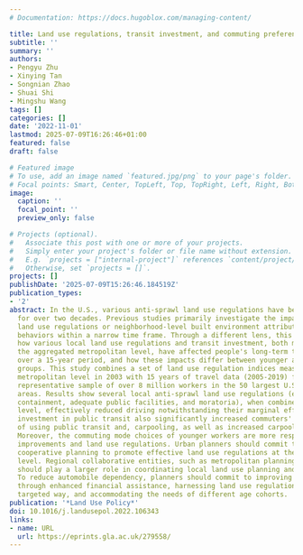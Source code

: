 ```yaml
---
# Documentation: https://docs.hugoblox.com/managing-content/

title: Land use regulations, transit investment, and commuting preferences
subtitle: ''
summary: ''
authors:
- Pengyu Zhu
- Xinying Tan
- Songnian Zhao
- Shuai Shi
- Mingshu Wang
tags: []
categories: []
date: '2022-11-01'
lastmod: 2025-07-09T16:26:46+01:00
featured: false
draft: false

# Featured image
# To use, add an image named `featured.jpg/png` to your page's folder.
# Focal points: Smart, Center, TopLeft, Top, TopRight, Left, Right, BottomLeft, Bottom, BottomRight.
image:
  caption: ''
  focal_point: ''
  preview_only: false

# Projects (optional).
#   Associate this post with one or more of your projects.
#   Simply enter your project's folder or file name without extension.
#   E.g. `projects = ["internal-project"]` references `content/project/deep-learning/index.md`.
#   Otherwise, set `projects = []`.
projects: []
publishDate: '2025-07-09T15:26:46.184519Z'
publication_types:
- '2'
abstract: In the U.S., various anti-sprawl land use regulations have been implemented
  for over two decades. Previous studies primarily investigate the impacts of local
  land use regulations or neighborhood-level built environment attributes on travel
  behaviors within a narrow time frame. Through a different lens, this paper examines
  how various local land use regulations and transit investment, both measured at
  the aggregated metropolitan level, have affected people's long-term travel behaviors
  over a 15-year period, and how these impacts differ between younger and older age
  groups. This study combines a set of land use regulation indices measured at the
  metropolitan level in 2003 with 15 years of travel data (2005-2019) from a pooled
  representative sample of over 8 million workers in the 50 largest U.S. metropolitan
  areas. Results show several local anti-sprawl land use regulations (e.g., growth
  containment, adequate public facilities, and moratoria), when combined at the metropolitan
  level, effectively reduced driving notwithstanding their marginal effects. Government
  investment in public transit also significantly increased commuters' likelihood
  of using public transit and, carpooling, as well as increased carpool group size.
  Moreover, the commuting mode choices of younger workers are more responsive to transit
  improvements and land use regulations. Urban planners should commit to regional
  cooperative planning to promote effective land use regulations at the metropolitan
  level. Regional collaborative entities, such as metropolitan planning organizations
  should play a larger role in coordinating local land use planning and regulations.
  To reduce automobile dependency, planners should commit to improving public transit
  through enhanced financial assistance, harnessing land use regulations in a more
  targeted way, and accommodating the needs of different age cohorts.
publication: '*Land Use Policy*'
doi: 10.1016/j.landusepol.2022.106343
links:
- name: URL
  url: https://eprints.gla.ac.uk/279558/
---
```

